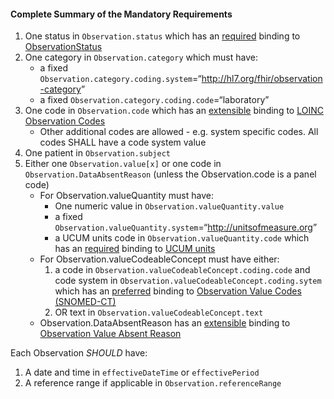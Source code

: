 #### Complete Summary of the Mandatory Requirements

1.  One status in `Observation.status` which has an [required](http://build.fhir.org/terminologies.html#required) binding to [ObservationStatus]
1.  One category in `Observation.category` which must have:
    -   a fixed `Observation.category.coding.system`=“<http://hl7.org/fhir/observation-category>”
    -   a fixed `Observation.category.coding.code`=“laboratory”
1.  One code in `Observation.code` which has an [extensible](http://build.fhir.org/terminologies.html#extensible) binding to [LOINC Observation Codes]
    -   Other additional codes are allowed - e.g. system specific codes. All codes SHALL have a code system value
1.  One patient in `Observation.subject`
1.  Either one `Observation.value[x]` or one code in `Observation.DataAbsentReason` (unless the Observation.code is a panel code)
    -   For Observation.valueQuantity must have:
        -   One numeric value in `Observation.valueQuantity.value`
        -   a fixed `Observation.valueQuantity.system`=“<http://unitsofmeasure.org>”
        -   a UCUM units code in `Observation.valueQuantity.code` which has an [required](http://build.fhir.org/terminologies.html#required) binding to [UCUM units]
    -   For Observation.valueCodeableConcept must have either:
        1.  a code in `Observation.valueCodeableConcept.coding.code` and code system in `Observation.valueCodeableConcept.coding.sytem` which has an [preferred](http://build.fhir.org/terminologies.html#preferred) binding to [Observation Value Codes (SNOMED-CT)]
        1.  OR text in `Observation.valueCodeableConcept.text`
    -   Observation.DataAbsentReason has an [extensible](http://build.fhir.org/terminologies.html#extensible) binding to [Observation Value Absent Reason]

Each Observation *SHOULD* have:

1.  A date and time in `effectiveDateTime` or `effectivePeriod`
1.  A reference range if applicable in `Observation.referenceRange`

  [Observation Value Codes (SNOMED-CT)]: ValueSet-us-core-observation-value-codes.html
  [Observation Value Absent Reason]: http://build.fhir.org/ValueSet-observation-valueabsentreason.html
  [UCUM units]: ValueSet-us-core-ucum.html
  [LOINC]: http://loinc.org
  [LOINC Observation Codes]: http://build.fhir.org/ValueSet-observation-codes.html
  [ObservationStatus]: http://build.fhir.org/ValueSet-observation-status.html
